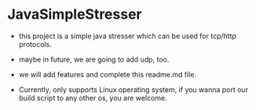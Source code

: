 # JavaSimpleStresser

- this project is a simple java stresser which can be used for tcp/http protocols.
- maybe in future, we are going to add udp, too.

- we will add features and complete this readme.md file.

- Currently, only supports Linux operating system, if you wanna port our build script to any other os, you are welcome.

